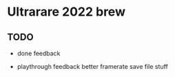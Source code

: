 # Ultrarare 2022 brew


## TODO

* done feedback

* playthrough feedback
  better framerate
  save file stuff